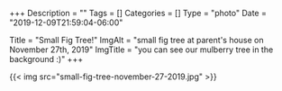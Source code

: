+++
Description = ""
Tags = []
Categories = []
Type = "photo"
Date = "2019-12-09T21:59:04-06:00"

Title = "Small Fig Tree!"
ImgAlt = "small fig tree at parent's house on November 27th, 2019"
ImgTitle = "you can see our mulberry tree in the background :)"
+++

{{< img src="small-fig-tree-november-27-2019.jpg" >}}